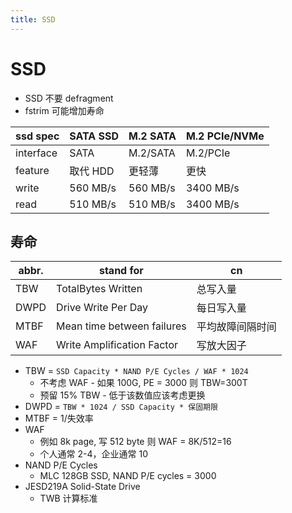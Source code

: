 ```yaml
---
title: SSD
---
```


# SSD

- SSD 不要 defragment
- fstrim 可能增加寿命

| ssd spec  | SATA SSD | M.2 SATA | M.2 PCIe/NVMe |
| --------- | -------- | -------- | ------------- |
| interface | SATA     | M.2/SATA | M.2/PCIe      |
| feature   | 取代 HDD | 更轻薄   | 更快          |
| write     | 560 MB/s | 560 MB/s | 3400 MB/s     |
| read      | 510 MB/s | 510 MB/s | 3400 MB/s     |

## 寿命

| abbr. | stand for                  | cn               |
| ----- | -------------------------- | ---------------- |
| TBW   | TotalBytes Written         | 总写入量         |
| DWPD  | Drive Write Per Day        | 每日写入量       |
| MTBF  | Mean time between failures | 平均故障间隔时间 |
| WAF   | Write Amplification Factor | 写放大因子

- TBW = `SSD Capacity * NAND P/E Cycles / WAF * 1024`
  - 不考虑 WAF - 如果 100G, PE = 3000 则 TBW=300T
  - 预留 15% TBW - 低于该数值应该考虑更换
- DWPD = `TBW * 1024 / SSD Capacity * 保固期限`
- MTBF = 1/失效率
- WAF
  - 例如 8k page, 写 512 byte 则 WAF = 8K/512=16
  - 个人通常 2-4，企业通常 10
- NAND P/E Cycles
  - MLC 128GB SSD, NAND P/E cycles = 3000
- JESD219A Solid-State Drive
  - TWB 计算标准

